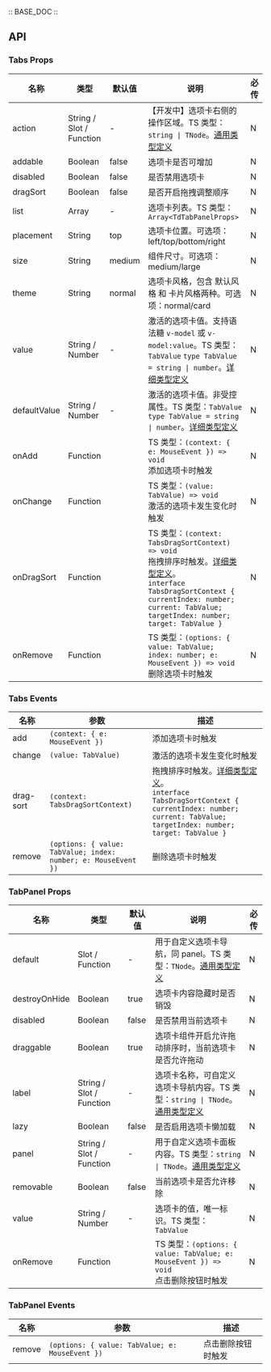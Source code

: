 :: BASE_DOC ::

## API
### Tabs Props

名称 | 类型 | 默认值 | 说明 | 必传
-- | -- | -- | -- | --
action | String / Slot / Function | - | 【开发中】选项卡右侧的操作区域。TS 类型：`string \| TNode`。[通用类型定义](https://github.com/Tencent/tdesign-vue-next/blob/develop/src/common.ts) | N
addable | Boolean | false | 选项卡是否可增加 | N
disabled | Boolean | false | 是否禁用选项卡 | N
dragSort | Boolean | false | 是否开启拖拽调整顺序 | N
list | Array | - | 选项卡列表。TS 类型：`Array<TdTabPanelProps>` | N
placement | String | top | 选项卡位置。可选项：left/top/bottom/right | N
size | String | medium | 组件尺寸。可选项：medium/large | N
theme | String | normal | 选项卡风格，包含 默认风格 和 卡片风格两种。可选项：normal/card | N
value | String / Number | - | 激活的选项卡值。支持语法糖 `v-model` 或 `v-model:value`。TS 类型：`TabValue` `type TabValue = string \| number`。[详细类型定义](https://github.com/Tencent/tdesign-vue-next/tree/develop/src/tabs/type.ts) | N
defaultValue | String / Number | - | 激活的选项卡值。非受控属性。TS 类型：`TabValue` `type TabValue = string \| number`。[详细类型定义](https://github.com/Tencent/tdesign-vue-next/tree/develop/src/tabs/type.ts) | N
onAdd | Function |  | TS 类型：`(context: { e: MouseEvent }) => void`<br/>添加选项卡时触发 | N
onChange | Function |  | TS 类型：`(value: TabValue) => void`<br/>激活的选项卡发生变化时触发 | N
onDragSort | Function |  | TS 类型：`(context: TabsDragSortContext) => void`<br/>拖拽排序时触发。[详细类型定义](https://github.com/Tencent/tdesign-vue-next/tree/develop/src/tabs/type.ts)。<br/>`interface TabsDragSortContext { currentIndex: number; current: TabValue; targetIndex: number; target: TabValue }`<br/> | N
onRemove | Function |  | TS 类型：`(options: { value: TabValue; index: number; e: MouseEvent }) => void`<br/>删除选项卡时触发 | N

### Tabs Events

名称 | 参数 | 描述
-- | -- | --
add | `(context: { e: MouseEvent })` | 添加选项卡时触发
change | `(value: TabValue)` | 激活的选项卡发生变化时触发
drag-sort | `(context: TabsDragSortContext)` | 拖拽排序时触发。[详细类型定义](https://github.com/Tencent/tdesign-vue-next/tree/develop/src/tabs/type.ts)。<br/>`interface TabsDragSortContext { currentIndex: number; current: TabValue; targetIndex: number; target: TabValue }`<br/>
remove | `(options: { value: TabValue; index: number; e: MouseEvent })` | 删除选项卡时触发

### TabPanel Props

名称 | 类型 | 默认值 | 说明 | 必传
-- | -- | -- | -- | --
default | Slot / Function | - | 用于自定义选项卡导航，同 panel。TS 类型：`TNode`。[通用类型定义](https://github.com/Tencent/tdesign-vue-next/blob/develop/src/common.ts) | N
destroyOnHide | Boolean | true | 选项卡内容隐藏时是否销毁 | N
disabled | Boolean | false | 是否禁用当前选项卡 | N
draggable | Boolean | true | 选项卡组件开启允许拖动排序时，当前选项卡是否允许拖动 | N
label | String / Slot / Function | - | 选项卡名称，可自定义选项卡导航内容。TS 类型：`string \| TNode`。[通用类型定义](https://github.com/Tencent/tdesign-vue-next/blob/develop/src/common.ts) | N
lazy | Boolean | false | 是否启用选项卡懒加载 | N
panel | String / Slot / Function | - | 用于自定义选项卡面板内容。TS 类型：`string \| TNode`。[通用类型定义](https://github.com/Tencent/tdesign-vue-next/blob/develop/src/common.ts) | N
removable | Boolean | false | 当前选项卡是否允许移除 | N
value | String / Number | - | 选项卡的值，唯一标识。TS 类型：`TabValue` | N
onRemove | Function |  | TS 类型：`(options: { value: TabValue; e: MouseEvent }) => void`<br/>点击删除按钮时触发 | N

### TabPanel Events

名称 | 参数 | 描述
-- | -- | --
remove | `(options: { value: TabValue; e: MouseEvent })` | 点击删除按钮时触发
